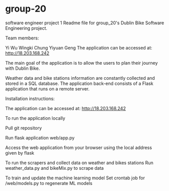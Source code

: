 # group-20
software engineer project
1
Readme file for group_20's Dublin Bike Software Engineering project.

Team members:

Yi Wu
Wingki Chung
Yiyuan Geng
The application can be accessed at: http://18.203.168.242

The main goal of the application is to allow the users to plan their journey with Dublin Bike.

Weather data and bike stations information are constantly collected and stored in a SQL database. The application back-end consists of a Flask application that runs on a remote server. 

Installation instructions:

The application can be accessed at: http://18.203.168.242

To run the application locally

Pull git repository

Run flask application web/app.py

Access the web application from your browser using the local address given by flask

To run the scrapers and collect data on weather and bikes stations
Run weather_data.py and bikeMix.py to scrape data

To train and update the machine learning model
Set crontab job for /web/models.py to regenerate ML models
